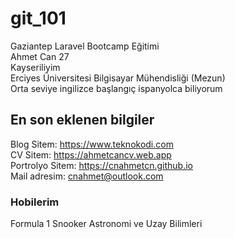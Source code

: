 # git_101
Gaziantep Laravel Bootcamp Eğitimi <br>
Ahmet Can 27 <br>
Kayseriliyim <br> 
Erciyes Üniversitesi Bilgisayar Mühendisliği (Mezun) <br>
Orta seviye ingilizce başlangıç ispanyolca biliyorum

## En son eklenen bilgiler

Blog Sitem: https://www.teknokodi.com <br>
CV Sitem: https://ahmetcancv.web.app <br>
Portrolyo Sitem: https://cnahmetcn.github.io <br>
Mail adresim: cnahmet@outlook.com 

### Hobilerim

Formula 1
Snooker
Astronomi ve Uzay Bilimleri
